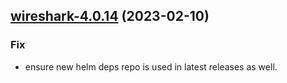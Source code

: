 

## [wireshark-4.0.14](https://github.com/truecharts/charts/compare/wireshark-4.0.13...wireshark-4.0.14) (2023-02-10)

### Fix

- ensure new helm deps repo is used in latest releases as well.
  
  